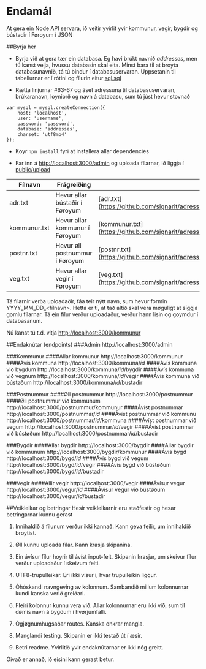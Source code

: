 # Endamál
At gera ein Node API servara, ið veitir yvirlit yvir kommunur, vegir, bygdir og bústadir í Føroyum í JSON

##Byrja her
* Byrja við at gera tær ein databasa. Eg havi brúkt navnið *addresses*, men tú kanst velja, hvussu databasin skal eita. Minst bara til at broyta databasunavnið, tá tú bindur í databasuservaran. Uppsetanin til tabellurnar er í rótini og fílurin eitur [sql.sql](https://github.com/signarit/adressur/blob/master/sql.sql)

* Rætta linjurnar \#63-67 og áset adressuna til databasuservaran, brúkaranavn, loyniorð og navn á databasu, sum tú júst hevur stovnað 
```
var mysql = mysql.createConnection({
	host: 'localhost',
	user: 'username',
	password: 'password',
	database: 'addresses',
	charset: 'utf8mb4'
});
```
* Koyr ```npm install``` fyri at installera allar dependencies

* Far inn á [http://localhost:3000/admin](http://localhost:3000/admin) og uploada fílarnar, ið liggja í [public/upload](https://github.com/signarit/adressur/tree/master/public/upload) 

| Fílnavn | Frágreiðing | Leinkja |
--- | --- | ---
adr.txt | Hevur allar bústaðir í Føroyum | [adr.txt] (https://github.com/signarit/adressur/blob/master/public/upload/adr.txt)
kommunur.txt | Hevur allar kommunur í Føroyum | [kommunur.txt] (https://github.com/signarit/adressur/blob/master/public/upload/kommunur.txt)
postnr.txt | Hevur øll postnummur í Føroyum | [postnr.txt] (https://github.com/signarit/adressur/blob/master/public/upload/postnr.txt)
veg.txt | Hevur allar vegir í Føroyum | [veg.txt] (https://github.com/signarit/adressur/blob/master/public/upload/veg.txt)

Tá fílarnir verða uploadaðir, fáa teir nýtt navn, sum hevur formin YYYY_MM_DD_\<fílnavn\>. Hetta er tí, at tað altíð skal vera møguligt at síggja gomlu fílarnar. Tá ein fílur verður uploadaður, verður hann lisin og goymdur í databasanum.

Nú kanst tú t.d. vitja [http://localhost:3000/kommunur](http://localhost:3000/kommunur)

##Endaknútar (endpoints)
###Admin
http://localhost:3000/admin

###Kommunur
####Allar kommunur
http://localhost:3000/kommunur
####Ávís kommuna
http://localhost:3000/kommuna/*id*
####Ávís kommuna við bygdum
http://localhost:3000/kommuna/*id*/bygdir
####Ávís kommuna við vegnum
http://localhost:3000/kommuna/*id*/vegir
####Ávís kommuna við bústøðum
http://localhost:3000/kommuna/*id*/bustadir

###Postnummur
####Øll postnummur
http://localhost:3000/postnummur
####Øll postnummur við kommunum
http://localhost:3000/postnummur/kommunur
####Ávíst postnummar
http://localhost:3000/postnummar/*id*
####Ávíst postnummar við kommunu
http://localhost:3000/postnummar/*id*/kommuna
####Ávíst postnummar við vegum
http://localhost:3000/postnummar/*id*/vegir
####Ávíst postnummar við bústøðum
http://localhost:3000/postnummar/*id*/bustadir


###Bygdir
####Allar bygdir
http://localhost:3000/bygdir
####Allar bygdir við kommunum
http://localhost:3000/bygdir/kommunur
####Ávís bygd
http://localhost:3000/bygd/*id*
####Ávís bygd við vegum
http://localhost:3000/bygd/*id*/vegir
####Ávís bygd við bústøðum
http://localhost:3000/bygd/*id*/bustadir


###Vegir
####Allir vegir
http://localhost:3000/vegir
####Ávísur vegur
http://localhost:3000/vegur/*id*
####Ávísur vegur við bústøðum
http://localhost:3000/vegur/*id*/bustadir

##Veikleikar og betringar
Hesir veikleikarnir eru staðfestir og hesar betringarnar kunnu gerast

1. Innihaldið á fílunum verður ikki kannað. Kann geva feilir, um innihaldið broytist.

2. Øll kunnu uploada fílar. Kann krasja skipanina.

3. Ein ávísur fílur hoyrir til ávíst input-felt. Skipanin krasjar, um skeivur fílur verður uploadaður í skeivum felti.

4. UTF8-trupulleikar. Eri ikki vísur í, hvar trupulleikin liggur.

5. Óhóskandi navngeving av kolonnum. Sambandið millum kolonnurnar kundi kanska verið greiðari.

6. Fleiri kolonnur kunnu vera við. Allar kolonnurnar eru ikki við, sum til dømis navn á bygdum í hvørjumfalli.

7. Ógjøgnumhugsaðar routes. Kanska onkrar mangla.

8. Manglandi testing. Skipanin er ikki testað út í æsir.

9. Betri readme. Yvirlitið yvir endaknútarnar er ikki nóg greitt.

Óivað er annað, ið eisini kann gerast betur.
